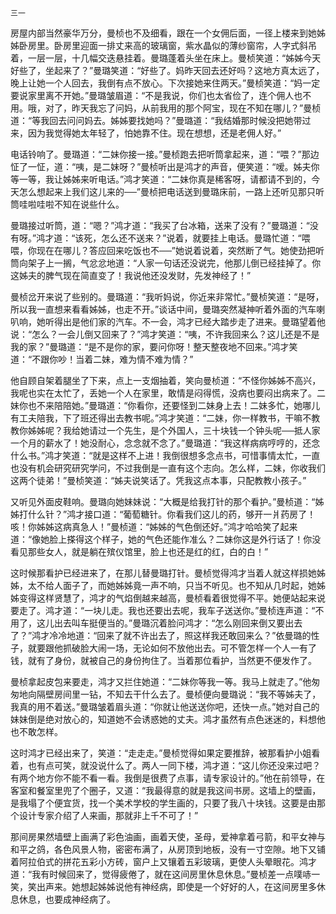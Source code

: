     三一 

   房屋内部当然豪华万分，曼桢也不及细看，跟在一个女佣后面，一径上楼来到她姊姊卧房里。卧房里迎面一排丈来高的玻璃窗，紫水晶似的薄纱窗帘，人字式斜吊着，一层一层，十几幅交迭悬挂着。曼璐蓬着头坐在床上。曼桢笑道：“姊姊今天好些了，坐起来了？”曼璐笑道：“好些了。妈昨天回去还好吗？这地方真太远了，晚上让她一个人回去，我倒有点不放心。下次接她来住两天。”曼桢笑道：“妈一定要说家里离不开她。”曼璐皱眉道：“不是我说，你们也太省俭了，连个佣人也不用。哦，对了，昨天我忘了问妈，从前我用的那个阿宝，现在不知在哪儿？”曼桢道：“等我回去问问妈去。姊姊要找她吗？”曼璐道：“我结婚那时候没把她带过来，因为我觉得她太年轻了，怕她靠不住。现在想想，还是老佣人好。”

   电话铃响了。曼璐道：“二妹你接一接。”曼桢跑去把听筒拿起来，道：“喂？”那边怔了一怔，道：“咦，是二妹呀？”曼桢听出是鸿才的声音，便笑道：“嗳。姊夫你等一等，我让姊姊来听电话。”鸿才笑道：“二妹你真是稀客呀，请都请不到的，今天怎么想起来上我们这儿来的──”曼桢把电话送到曼璐床前，一路上还听见那只听筒哇啦哇啦不知在说些什么。

   曼璐接过听筒，道：“嗯？”鸿才道：“我买了台冰箱，送来了没有？”曼璐道：“没有呀。”鸿才道：“该死，怎么还不送来？”说着，就要挂上电话。曼璐忙道：“喂喂，你现在在哪儿？答应回来吃饭也不──”她说着说着，突然断了气。她使劲把听筒向架子上一搁，气忿忿地道：“人家一句话还没说完，他那儿倒已经挂掉了。你这姊夫的脾气现在简直变了！我说他还没发财，先发神经了！”

   曼桢岔开来说了些别的。曼璐道：“我听妈说，你近来非常忙。”曼桢笑道：“是呀，所以我一直想来看看姊姊，也走不开。”谈话中间，曼璐突然凝神听着外面的汽车喇叭响，她听得出是他们家的汽车。不一会，鸿才已经大踏步走了进来。曼璐望着他说：“怎么？一会儿倒又回来了？”鸿才笑道：“咦，不许我回来么？这儿还是不是我的家？”曼璐道：“是不是你的家，要问你呀！整天整夜地不回来。”鸿才笑道：“不跟你吵！当着二妹，难为情不难为情？”

   他自顾自架着腿坐了下来，点上一支烟抽着，笑向曼桢道：“不怪你姊姊不高兴，我呢也实在太忙了，丢她一个人在家里，敢情是闷得慌，没病也要闷出病来了。二妹你也不来陪陪她。”曼璐道：“你看你，还要怪到二妹身上去！二妹多忙，她哪儿有工夫陪我，下了班还得出去教书呢。”鸿才笑道：“二妹，你一样教书，干嘛不教教你姊姊呢？我给她请过一个先生，是个外国人，三十块钱一个钟头呢──抵人家一个月的薪水了！她没耐心，念念就不念了。”曼璐道：“我这样病病哼哼的，还念什么书。”鸿才笑道：“就是这样不上进！我倒很想多念点书，可惜事情太忙，一直也没有机会研究研究学问，不过我倒是一直有这个志向。怎么样，二妹，你收我们这两个徒弟！”曼桢笑道：“姊夫说笑话了。凭我这点本事，只配教教小孩子。”

   又听见外面皮鞋响。曼璐向她妹妹说：“大概是给我打针的那个看护。”曼桢道：“姊姊打什么针？”鸿才接口道：“葡萄糖针。你看我们这儿的药，够开一爿药房了！咳！你姊姊这病真急人！”曼桢道：“姊姊的气色倒还好。”鸿才哈哈笑了起来道：“像她脸上搽得这个样子，她的气色还能作准么？二妹你这是外行话了！你没看见那些女人，就是躺在殡仪馆里，脸上也还是红的红，白的白！”

   这时候那看护已经进来了，在那儿替曼璐打针。曼桢觉得鸿才当着人就这样损她姊姊，太不给人面子了，而她姊姊竟一声不响，只当不听见。也不知从几时起，她姊姊变得这样贤慧了，鸿才的气焰倒越来越高，曼桢看着很觉得不平。她便站起来说要走了。鸿才道：“一块儿走。我也还要出去呢，我车子送送你。”曼桢连声道：“不用了，这儿出去叫车挺便当的。”曼璐沉着脸问鸿才：“怎么刚回来倒又要出去了？”鸿才冷冷地道：“回来了就不许出去了，照这样我还敢回来么？”依曼璐的性子，就要跟他抓破脸大闹一场，无论如何不放他出去。可不管怎样一个人一有了钱，就有了身份，就被自己的身份拘住了。当着那位看护，当然更不便发作了。

   曼桢拿起皮包来要走，鸿才又拦住她道：“二妹你等我一等。我马上就走了。”他匆匆地向隔壁房间里一钻，不知去干什么去了。曼桢便向曼璐说：“我不等姊夫了，我真的用不着送。”曼璐皱着眉头道：“你就让他送送你吧，还快一点。”她对自己的妹妹倒是绝对放心的，知道她不会诱惑她的丈夫。鸿才虽然有点色迷迷的，料想他也不敢怎样。

   这时鸿才已经出来了，笑道：“走走走。”曼桢觉得如果定要推辞，被那看护小姐看着，也有点可笑，就没说什么了。两人一同下楼，鸿才道：“这儿你还没来过吧？有两个地方你不能不看一看。我倒是很费了点事，请专家设计的。”他在前领导，在客室和餐室里兜了个圈子，又道：“我最得意的就是我这间书房。这墙上的壁画，是我塌了个便宜货，找一个美术学校的学生画的，只要了我八十块钱。这要是由那个设计专家介绍了人来画，那就非上千不可了！”

   那间房果然墙壁上画满了彩色油画，画着天使，圣母，爱神拿着弓箭，和平女神与和平之鸽，各色风景人物，密密布满了，从房顶到地板，没有一寸空隙。地下又铺着阿拉伯式的拼花五彩小方砖，窗户上又镶着五彩玻璃，更使人头晕眼花。鸿才道：“我有时候回来了，觉得疲倦了，就在这间房里休息休息。”曼桢差一点噗哧一笑，笑出声来。她想起姊姊说他有神经病，即使是一个好好的人，在这间房里多休息休息，也要成神经病了。

